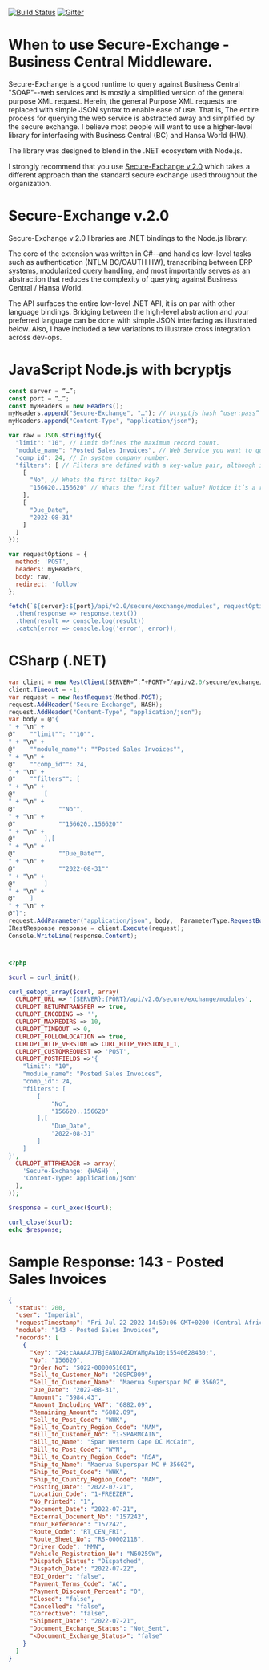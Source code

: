 [![Build Status](https://travis-ci.org/migueldeicaza/TensorFlowSharp.svg?branch=master)](https://travis-ci.org/migueldeicaza/TensorFlowSharp)
[![Gitter](https://badges.gitter.im/Join%20Chat.svg)](https://gitter.im/TensorFlowSharp)

# When to use Secure-Exchange - Business Central Middleware.

Secure-Exchange is a good runtime to query against Business Central "SOAP"--web services
and is mostly a simplified version of the general purpose XML request. Herein, the general
Purpose XML requests are replaced with simple JSON syntax to enable ease of use. That is,
The entire process for querying the web service is abstracted away and simplified by the secure
exchange. I believe most people will want to use a higher-level library for interfacing with
Business Central (BC) and Hansa World (HW).

The library was designed to blend in the .NET ecosystem with Node.js.

I strongly recommend that you use
[Secure-Exchange v.2.0](#) which takes a different approach than the standard secure exchange used throughout the organization.

# Secure-Exchange v.2.0

Secure-Exchange v.2.0 libraries are .NET bindings to the Node.js library:

The core of the extension was written in C#--and handles low-level tasks such as
authentication (NTLM BC/OAUTH HW), transcribing between ERP systems, modularized query handling,
and most importantly serves as an abstraction that reduces the complexity of querying
against Business Central / Hansa World.

The API surfaces the entire low-level .NET API, it is on par with other
language bindings. Bridging between the high-level abstraction and your
preferred language can be done with simple JSON interfacing as illustrated
below. Also, I have included a few variations to illustrate cross integration
across dev-ops.

# JavaScript Node.js with bcryptjs

```javascript
const server = “…”;
const port = “…”;
const myHeaders = new Headers();
myHeaders.append("Secure-Exchange", "…"); // bcryptjs hash “user:pass”
myHeaders.append("Content-Type", "application/json");

var raw = JSON.stringify({
  "limit": "10", // Limit defines the maximum record count.
  "module_name": "Posted Sales Invoices", // Web Service you want to query.
  "comp_id": 24, // In system company number.
  "filters": [ // Filters are defined with a key-value pair, although in this case, in a sequential array.
    [
      "No", // Whats the first filter key?
      "156620..156620" // Whats the first filter value? Notice it’s a range between 156620 and 156620
    ],
    [
      "Due_Date",
      "2022-08-31"
    ]
  ]
});

var requestOptions = {
  method: 'POST',
  headers: myHeaders,
  body: raw,
  redirect: 'follow'
};

fetch(`${server}:${port}/api/v2.0/secure/exchange/modules", requestOptions)
  .then(response => response.text())
  .then(result => console.log(result))
  .catch(error => console.log('error', error));
```

# CSharp (.NET)

```csharp
var client = new RestClient(SERVER+”:”+PORT+”/api/v2.0/secure/exchange/modules");
client.Timeout = -1;
var request = new RestRequest(Method.POST);
request.AddHeader("Secure-Exchange", HASH);
request.AddHeader("Content-Type", "application/json");
var body = @"{
" + "\n" +
@"    ""limit"": ""10"",
" + "\n" +
@"    ""module_name"": ""Posted Sales Invoices"",
" + "\n" +
@"    ""comp_id"": 24,
" + "\n" +
@"    ""filters"": [
" + "\n" +
@"        [
" + "\n" +
@"            ""No"",
" + "\n" +
@"            ""156620..156620""
" + "\n" +
@"        ],[
" + "\n" +
@"            ""Due_Date"",
" + "\n" +
@"            ""2022-08-31""
" + "\n" +
@"        ]
" + "\n" +
@"    ]
" + "\n" +
@"}";
request.AddParameter("application/json", body,  ParameterType.RequestBody);
IRestResponse response = client.Execute(request);
Console.WriteLine(response.Content);
```

#

```php
<?php

$curl = curl_init();

curl_setopt_array($curl, array(
  CURLOPT_URL => '{SERVER}:{PORT}/api/v2.0/secure/exchange/modules',
  CURLOPT_RETURNTRANSFER => true,
  CURLOPT_ENCODING => '',
  CURLOPT_MAXREDIRS => 10,
  CURLOPT_TIMEOUT => 0,
  CURLOPT_FOLLOWLOCATION => true,
  CURLOPT_HTTP_VERSION => CURL_HTTP_VERSION_1_1,
  CURLOPT_CUSTOMREQUEST => 'POST',
  CURLOPT_POSTFIELDS =>'{
    "limit": "10",
    "module_name": "Posted Sales Invoices",
    "comp_id": 24,
    "filters": [
        [
            "No",
            "156620..156620"
        ],[
            "Due_Date",
            "2022-08-31"
        ]
    ]
}',
  CURLOPT_HTTPHEADER => array(
    'Secure-Exchange: {HASH} ',
    'Content-Type: application/json'
  ),
));

$response = curl_exec($curl);

curl_close($curl);
echo $response;
```

# Sample Response: 143 - Posted Sales Invoices

```json
{
  "status": 200,
  "user": "Imperial",
  "requestTimestamp": "Fri Jul 22 2022 14:59:06 GMT+0200 (Central Africa Time)",
  "module": "143 - Posted Sales Invoices",
  "records": [
    {
      "Key": "24;cAAAAAJ7BjEANQA2ADYAMgAw10;15540628430;",
      "No": "156620",
      "Order_No": "SO22-0000051001",
      "Sell_to_Customer_No": "20SPC009",
      "Sell_to_Customer_Name": "Maerua Superspar MC # 35602",
      "Due_Date": "2022-08-31",
      "Amount": "5984.43",
      "Amount_Including_VAT": "6882.09",
      "Remaining_Amount": "6882.09",
      "Sell_to_Post_Code": "WHK",
      "Sell_to_Country_Region_Code": "NAM",
      "Bill_to_Customer_No": "1-SPARMCAIN",
      "Bill_to_Name": "Spar Western Cape DC McCain",
      "Bill_to_Post_Code": "WYN",
      "Bill_to_Country_Region_Code": "RSA",
      "Ship_to_Name": "Maerua Superspar MC # 35602",
      "Ship_to_Post_Code": "WHK",
      "Ship_to_Country_Region_Code": "NAM",
      "Posting_Date": "2022-07-21",
      "Location_Code": "1-FREEZER",
      "No_Printed": "1",
      "Document_Date": "2022-07-21",
      "External_Document_No": "157242",
      "Your_Reference": "157242",
      "Route_Code": "RT_CEN_FRI",
      "Route_Sheet_No": "RS-00002118",
      "Driver_Code": "MMN",
      "Vehicle_Registration_No": "N60259W",
      "Dispatch_Status": "Dispatched",
      "Dispatch_Date": "2022-07-22",
      "EDI_Order": "false",
      "Payment_Terms_Code": "AC",
      "Payment_Discount_Percent": "0",
      "Closed": "false",
      "Cancelled": "false",
      "Corrective": "false",
      "Shipment_Date": "2022-07-21",
      "Document_Exchange_Status": "Not_Sent",
      "<Document_Exchange_Status>": "false"
    }
  ]
}
```
